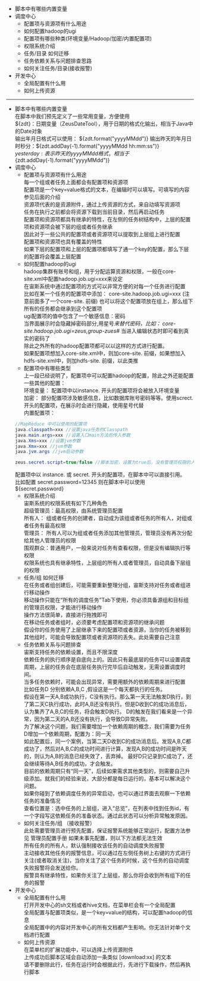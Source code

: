 
* 脚本中有哪些内置变量
* 调度中心
  * 配置项与资源项有什么用途
  * 如何配置hadoop的ugi
  * 配置项有哪些种类(环境变量/Hadoop/加密/内置配置项)
  * 权限系统介绍
  * 任务/目录 如何迁移
  * 任务依赖关系与问题排查思路
  * 如何关注任务/目录(接收报警)
* 开发中心
  * 全局配置有什么用
  * 如何上传资源

***

* 脚本中有哪些内置变量  
在脚本中我们预先定义了一些常用变量，方便使用  
${zdt}：日期变量（ZeusDateTool），用于日期的格式化输出，相当于Java中的Date对象  
输出年月日格式可以使用： ${zdt.format("yyyyMMdd")}  
输出昨天的年月日时秒分：${zdt.addDay(-1).format("yyyyMMdd hh:mm:ss")}  
${yesterday}: 表示昨天的yyyyMMdd格式，相当于${zdt.addDay(-1).format("yyyyMMdd")}  
* 调度中心  
  * 配置项与资源项有什么用途  
  每一个组或者任务上面都会有配置项和资源项  
  配置项是一个key=value格式的文本，在编辑时可以填写。可填写的内容参见后面的介绍  
  资源项代表的是资源附件，通过上传资源的方式，来自动填写资源项  
  任务在执行之前都会将资源下载到当前目录，然后再启动任务  
  配置项和资源项都具有继承的特性，在左侧的任务树结构中，上层的配置项和资源项会被下层的组或者任务继承  
  因此对于一些公共的配置项或者资源项可以提取到上层组上进行配置  
  配置项和资源项也具有覆盖的特性  
  如果下层的配置项和上层的配置项都填写了通一个key的配置，那么下层的配置将会覆盖上层配置  
  * 如何配置hadoop的ugi  
  hadoop集群有账号和组，用于分配运算资源和权限，一般在core-site.xml中配置hadoop.job.ugi=xxx来设定  
  在宙斯系统中通过配置项的方式可以非常方便的对每一个任务进行配置  
  比如在某一个任务的配置项中添加： core-site.hadoop.job.ugi=xxx (注意前面多了一个core-site. 前缀)
  也可以将这个配置项放在组上，那么组下所有的任务都会继承到这个配置项  
  ugi配置项的值中包含了一个敏感信息：密码  
  当界面展示时会隐藏掉密码部分,用星号*来替代密码，比如： core-site.hadoop.job.ugi=zeus,group-zues#* 当进入编辑状态时即可看到真实的密码了  
  除此之外所有的hadoop配置项都可以以这样的方式进行配置。  
  如果配置项想加入core-site.xml中，则加core-site. 前缀，如果想加入hdfs-site.xml中，则加hdfs-site. 前缀，以此类推  
  * 配置项中有哪些类型  
  上一段已经说明了，配置项中可以配置hadoop的配置，除此之外还能配置一些其他的配置：  
  环境变量： 配置项中以instance. 开头的配置项将会被放入环境变量  
  加密： 部分配置项涉及敏感信息，比如数据库账号密码等等。使用screct. 开头的配置项，在展示时会进行隐藏，使用星号代替  
  内置配置项： 
  ```java
  //MapReduce 中可以使用的配置项
  java.classpath=xxx //设置java任务的Classpath
  java.main.args=xxx //设置入口main方法的传入参数
  java.Xms=xxx //设置jvm参数
  java.Xmx=xxx //jvm参数
  java.jvm.args //jvm启动参数
  
  zeus.secret.script=true/false //脚本加密，设置为true后，没有管理员权限的人员无法看到脚本内容。支持继承特性
  ```
  配置项中以 instance. 或 secret. 开头的配置项，在脚本中可以直接引用。  
  比如配置 secret.password=12345 则在脚本中可以使用  ${secret.password}  
  * 权限系统介绍  
  宙斯系统的权限系统有如下几种角色  
  超级管理员：最高权限，由系统管理员配置  
  所有人： 组或者任务的创建者，自动成为该组或者任务的所有人，对组或者任务有最高权限  
  管理员： 所有人可以为组或者任务添加其他管理员，管理员没有再次分配给其他人管理员的权限  
  围观群众：普通用户，一般来说对任务有查看权限，但是没有编辑执行等权限  
  权限系统也具有继承特性，上层组的所有人或者管理员，自动具备下层组的权限  
  * 任务/组 如何迁移  
  在任务或者组创建后，可能需要重新整理分组，宙斯支持对任务或者组进行移动操作  
  移动操作只能在“所有的调度任务”Tab下使用，你必须具备源组和目标组的管理员权限，才能进行移动操作  
  操作方法很简单，直接进行拖拽即可  
  在移动任务或者组时，必须要考虑配置项和资源项的继承问题  
  假设你的任务使用了上层继承下来的配置项或者资源，当你的任务被移到其他组时，可能会导致配置项或者资源项的丢失。此处需要自己注意  
  * 任务依赖关系与问题排查  
  宙斯支持任务的依赖设置，而且不限深度  
  依赖任务的执行顺序是自底向上的。因此只有最底层的任务可以设置调度周期，上层的任务会在底层任务执行完毕后自动触发，无需设置调度时间。  
  当多任务依赖时，可能会出现异常，需要用额外的依赖周期来进行配置  
  比如任务D 分别依赖A,B,C ,假设这是一个每天都执行的任务。  
  假设在第一天A,B成功执行，C没有执行。那么第一天无法触发D执行，到了第二天C执行成功，此时A,B还没有执行。但是D收到C的成功消息后，认为集齐了A,B,C的任务，将会触发D执行。
  D的触发在我们看来是一个异常，因为第二天的A,B还没有执行，会导致D异常失败。  
  为了解决这个问题，我们需要增加一个依赖周期的概念，我们需要为任务D增加一个依赖周期，配置为：同一天  
  如此配置后，同一个案例，当第二天D收到C的成功消息后。发现A,B,C都成功了，然后对A,B,C的成功时间进行计算，发现A,B的成功时间是昨天的，则认为A,B的消息已经失效了，丢弃掉。
  最好D只记录到C成功了，还会继续等待A,B任务的成功，才会触发。  
  目前的依赖周期只有“同一天”，后续如果需求其他类型的，则需要自己升级添加。就我们的经验来说，大部分都是每日运行的，基本可以解决这个问题。  
  如果你碰到了依赖调度任务的异常启动，也可以通过界面去观察一下依赖任务的准备情况  
  查看位置是：选中任务的上层组，进入“总览”，在列表中找到任务id，有一个字段写这依赖任务的准备状态。通过此状态可以分析异常触发原因。  
  * 如何关注任务/组 （接收报警）  
  此处需要管理员进行预先配置，保证报警系统能够正常运行，配置方法参见 管理员配置手册  如果未事先配置，则以下方法都无法生效  
  所有任务的所有人，默认强制接收该任务的自动调度失败报警  
  主动接收其他任务的报警信息，可以通过在左侧任务树上右键的方式进行关注(或者取消关注)，当你关注了这个任务的时候，这个任务的自动调度失败报警将会发送给你。  
  报警具有继承特性，如果你关注了上层组，那么你将会收到所有组下的任务的报警  
* 开发中心  
  * 全局配置有什么用  
  打开开发中心的sh文档或者hive文档，在菜单栏会有一个全局配置  
  全局配置与配置项类似，是一个key=value的结构，可以配置hadoop的信息  
  全局配置中的内容对开发中心的所有文档都产生影响。你无法针对单个文档进行配置  
  * 如何上传资源  
  在菜单栏的扩展功能中，可以选择上传资源附件  
  上传成功后脚本区域会自动添加一条类似 [download:xx] 的文本  
  请不要删除此行，任务在运行时会根据此行，先进行下载操作，然后再执行脚本  
  
  
  